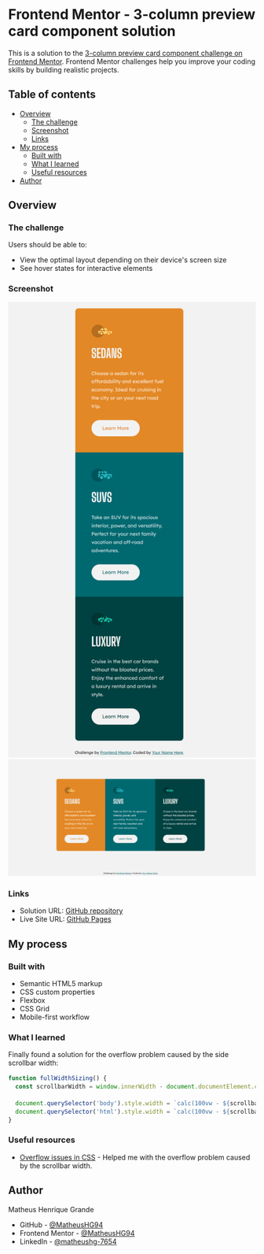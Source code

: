 # Frontend Mentor - 3-column preview card component solution

This is a solution to the [3-column preview card component challenge on Frontend Mentor](https://www.frontendmentor.io/challenges/3column-preview-card-component-pH92eAR2-). Frontend Mentor challenges help you improve your coding skills by building realistic projects. 

## Table of contents

- [Overview](#overview)
  - [The challenge](#the-challenge)
  - [Screenshot](#screenshot)
  - [Links](#links)
- [My process](#my-process)
  - [Built with](#built-with)
  - [What I learned](#what-i-learned)
  - [Useful resources](#useful-resources)
- [Author](#author)

## Overview

### The challenge

Users should be able to:

- View the optimal layout depending on their device's screen size
- See hover states for interactive elements

### Screenshot

![](./solution-scrshot/3-column-preview-card-component_mobile.jpg)
![](./solution-scrshot/3-column-preview-card-component_desktop.jpg)

### Links

- Solution URL: [GitHub repository](https://github.com/MatheusHG94/3-column-card)
- Live Site URL: [GitHub Pages](https://matheushg94.github.io/3-column-card/)

## My process

### Built with

- Semantic HTML5 markup
- CSS custom properties
- Flexbox
- CSS Grid
- Mobile-first workflow

### What I learned

Finally found a solution for the overflow problem caused by the side scrollbar width:

```js
function fullWidthSizing() {
  const scrollbarWidth = window.innerWidth - document.documentElement.clientWidth

  document.querySelector('body').style.width = `calc(100vw - ${scrollbarWidth}px)`
  document.querySelector('html').style.width = `calc(100vw - ${scrollbarWidth}px)`
}
```

### Useful resources

- [Overflow issues in CSS](https://www.smashingmagazine.com/2021/04/css-overflow-issues/) - Helped me with the overflow problem caused by the scrollbar width.

## Author

Matheus Henrique Grande

- GitHub - [@MatheusHG94](https://github.com/MatheusHG94)
- Frontend Mentor - [@MatheusHG94](https://www.frontendmentor.io/profile/MatheusHG94)
- LinkedIn - [@matheushg-7654](https://www.linkedin.com/in/matheushg-7654/)
